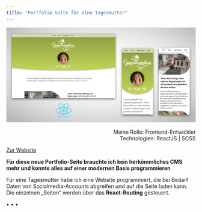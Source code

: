 ```yaml
---
title: "Portfolio-Seite für eine Tagesmutter"
---
```


![Weitere einfache Website mit React für eine Tagesmutter](../images/WebsiteMockup_Gaensebluemchen.jpg)

<div  style="text-align: right">Meine Rolle: Frontend-Entwickler</div>
<div style="text-align: right">Technologien: ReactJS | SCSS</div>

[Zur Website](https://www.gaensebluemchen-ladbergen.de)

**Für diese neue Portfolio-Seite brauchte ich kein herkömmliches CMS mehr und konnte alles auf einer modernen Basis programmieren**

Für eine Tagesmutter habe ich eine Website programmiert, die bei Bedarf Daten von Socialmedia-Accounts abgreifen und auf die Seite laden kann. Die einzelnen „Seiten“ werden über das **React-Routing** gesteuert.

<p>&bull; &bull; &bull;</p>
